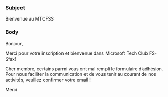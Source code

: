 ﻿### Subject
Bienvenue au MTCFSS
### Body
Bonjour,

Merci pour votre inscription et bienvenue dans Microsoft Tech Club FS-Sfax!

Cher membre, certains parmi vous ont mal rempli le formulaire d’adhésion. Pour nous faciliter la communication et de vous tenir au courant de nos activités, veuillez confirmer votre email !

Merci
